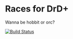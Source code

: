 # Races for DrD+

Wanna be hobbit or orc?

[![Build Status](https://travis-ci.org/jaroslavtyc/drd-plus-races.svg?branch=master)](https://travis-ci.org/jaroslavtyc/drd-plus-races)
